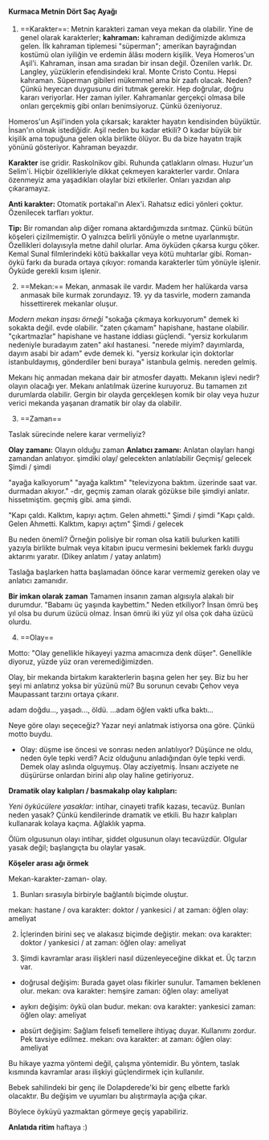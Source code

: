 #### Kurmaca Metnin Dört Saç Ayağı

1.  ==Karakter==: Metnin karakteri zaman veya mekan da olabilir. Yine de genel olarak karakterler;
 **kahraman:** kahraman dediğimizde aklımıza gelen. İlk kahraman tiplemesi "süperman"; amerikan bayrağından kostümü olan iyiliğin ve erdemin âlâsı modern kişilik. Veya Homeros'un Aşil'i. Kahraman, insan ama sıradan bir insan değil. Özenilen varlık.  Dr. Langley, yüzüklerin efendisindeki kral. Monte Cristo Contu.  Hepsi kahraman. Süperman gibileri mükemmel ama bir zaafı olacak. Neden? Çünkü heyecan duygusunu diri tutmak gerekir. Hep doğrular, doğru kararı veriyorlar. Her zaman iyiler. Kahramanlar gerçekçi olmasa bile onları gerçekmiş gibi onları benimsiyoruz. Çünkü özeniyoruz.   

 Homeros'un Aşil'inden yola çıkarsak; karakter hayatın kendisinden büyüktür. İnsan'ın olmak istediğidir. Aşil neden bu kadar etkili? O kadar büyük bir kişilik ama topuğuna gelen okla birlikte ölüyor. Bu da bize hayatın trajik yönünü gösteriyor. Kahraman beyazdır.
 
**Karakter** ise gridir. Raskolnikov gibi. Ruhunda çatlakların olması. Huzur'un Selim'i. 
Hiçbir özellikleriyle dikkat çekmeyen karakterler vardır. Onlara özenmeyiz ama yaşadıkları olaylar bizi etkilerler. Onları yazıdan alıp çıkaramayız. 

 **Anti karakter:** Otomatik portakal'ın Alex'i. Rahatsız edici yönleri çoktur. Özenilecek tarfları yoktur. 
 
 **Tip:** Bir romandan alıp diğer romana aktardığımızda sırıtmaz. Çünkü bütün köşeleri çizilmemiştir. O yalnızca belirli yönüyle o metne uyarlanmıştır. Özellikleri dolayısıyla metne dahil olurlar. Ama öyküden çıkarsa kurgu çöker. Kemal Sunal filmlerindeki kötü bakkallar veya kötü muhtarlar gibi.
 Roman- öykü farkı da burada ortaya çıkıyor: romanda karakterler tüm yönüyle işlenir. Öyküde gerekli kısım işlenir.
 
 2. ==Mekan:== Mekan, anmasak ile vardır. Madem her halükarda varsa anmasak bile kurmak zorundayız. 19. yy da tasvirle, modern zamanda hissettirerek mekanlar oluşur.
 
 *Modern mekan inşası örneği*
 "sokağa çıkmaya korkuyorum" demek ki sokakta değil. evde olabilir.
 "zaten çıkamam" hapishane, hastane olabilir.
 "çıkartmazlar" hapishane ve hastane iddiası güçlendi.
 "yersiz korkularım nedeniyle buradayım zaten" akıl hastanesi. 
 "nerede miyim? dayımlarda, dayım asabi bir adam" evde demek ki.
 "yersiz korkular için doktorlar istanbuldaymış, gönderdiler beni buraya" istanbula gelmiş. nereden gelmiş.
 
 Mekanı hiç anmadan mekana dair bir atmosfer dayattı. Mekanın işlevi nedir? olayın olacağı yer. Mekanı anlatılmak üzerine kuruyoruz. Bu tamamen zıt durumlarda olabilir. Gergin bir olayda gerçekleşen komik bir olay veya huzur verici mekanda yaşanan dramatik bir olay da olabilir. 
 
3.  ==Zaman==

Taslak sürecinde nelere karar vermeliyiz?

**Olay zamanı:**  Olayın olduğu zaman
**Anlatıcı zamanı:** Anlatan olayları hangi zamandan anlatıyor.
şimdiki olay/ gelecekten anlatılabilir
Geçmiş/ gelecek
Şimdi / şimdi

"ayağa kalkıyorum"
"ayağa kalktım"
"televizyona baktım. üzerinde saat var. durmadan akıyor."
-dır, geçmiş zaman olarak gözükse bile şimdiyi anlatır.
hissetmiştim. geçmiş gibi. ama şimdi.

"Kapı çaldı. Kalktım, kapıyı açtım. Gelen ahmetti." Şimdi / şimdi
"Kapı çaldı. Gelen Ahmetti. Kalktım, kapıyı açtım" Şimdi / gelecek

Bu neden önemli? Örneğin polisiye bir roman olsa katili bulurken katilli yazıyla birlikte bulmak veya kitabın ipucu vermesini beklemek farklı duygu aktarımı yaratır. (Dikey anlatım / yatay anlatım)

Taslağa başlarken hatta başlamadan öönce karar vermemiz gereken olay ve anlatıcı zamanıdır. 

**Bir imkan olarak zaman**
Tamamen insanın zaman algısıyla alakalı bir durumdur.
"Babamı üç yaşında kaybettim." Neden etkiliyor? İnsan ömrü beş yıl olsa bu durum üzücü olmaz. İnsan ömrü iki yüz yıl olsa çok daha üzücü olurdu.

4. ==Olay==

Motto: "Olay genellikle hikayeyi yazma amacımıza denk düşer". Genellikle diyoruz, yüzde yüz oran veremediğimizden.

Olay, bir mekanda birtakım karakterlerin başına gelen her şey. Biz bu her şeyi mi anlatırız yoksa bir yüzünü mü?
Bu sorunun cevabı Çehov veya Maupassant tarzını ortaya çıkarır. 

adam doğdu..., yaşadı..., öldü.
...adam öğlen vakti ufka baktı...

Neye göre olayı seçeceğiz? 
Yazar neyi anlatmak istiyorsa ona göre. Çünkü motto buydu.

* Olay: düşme ise öncesi ve sonrası neden anlatılıyor? Düşünce ne oldu, neden öyle tepki verdi? Aciz olduğunu anladığından öyle tepki verdi.
Demek olay aslında olguymuş. Olay acziyetmiş. İnsanı acziyete ne düşürürse onlardan birini alıp olay haline getiriyoruz.

**Dramatik olay kalıpları / basmakalıp olay kalıpları:**

*Yeni öykücülere yasaklar:* intihar, cinayeti trafik kazası, tecavüz. Bunları neden yasak? Çünkü kendilerinde dramatik ve etkili. Bu hazır kalıpları kullanarak kolaya kaçma. Ağlaklık yapma.

Ölüm olgusunun olayı intihar, şiddet olgusunun olayı tecavüzdür. Olgular yasak değil; başlangıçta bu olaylar yasak. 

**Köşeler arası ağı örmek**

Mekan-karakter-zaman- olay. 
1. Bunları sırasıyla birbiryle bağlantılı biçimde oluştur.

mekan: hastane / ova
karakter: doktor / yankesici / at
zaman: öğlen
olay: ameliyat

2. İçlerinden birini seç ve alakasız biçimde değiştir.
mekan: ova
karakter: doktor / yankesici / at
zaman: öğlen
olay: ameliyat

3. Şimdi kavramlar arası ilişkleri nasıl düzenleyeceğine dikkat et. Üç tarzın var.

 * doğrusal değişim: Burada gayet olası fikirler sunulur. Tamamen beklenen olur.
mekan: ova
karakter: hemşire
zaman: öğlen
olay: ameliyat

* aykırı değişim: öykü olan budur.
mekan: ova
karakter:  yankesici 
zaman: öğlen
olay: ameliyat

* absürt değişim:  Sağlam felsefi temellere ihtiyaç duyar. Kullanımı zordur. Pek tavsiye edilmez. 
mekan: ova
karakter:  at
zaman: öğlen
olay: ameliyat

 Bu hikaye yazma yöntemi değil, çalışma yöntemidir.  Bu yöntem, taslak kısmında kavramlar arası ilişkiyi güçlendirmek için kullanılır.
 
 Bebek sahilindeki bir genç ile Dolapderede'ki bir genç elbette farklı olacaktır.  Bu değişim ve uyumları bu alıştırmayla açığa çıkar. 
 
 Böylece öyküyü yazmaktan görmeye geçiş yapabiliriz. 
 
 **Anlatıda ritim** haftaya :)
